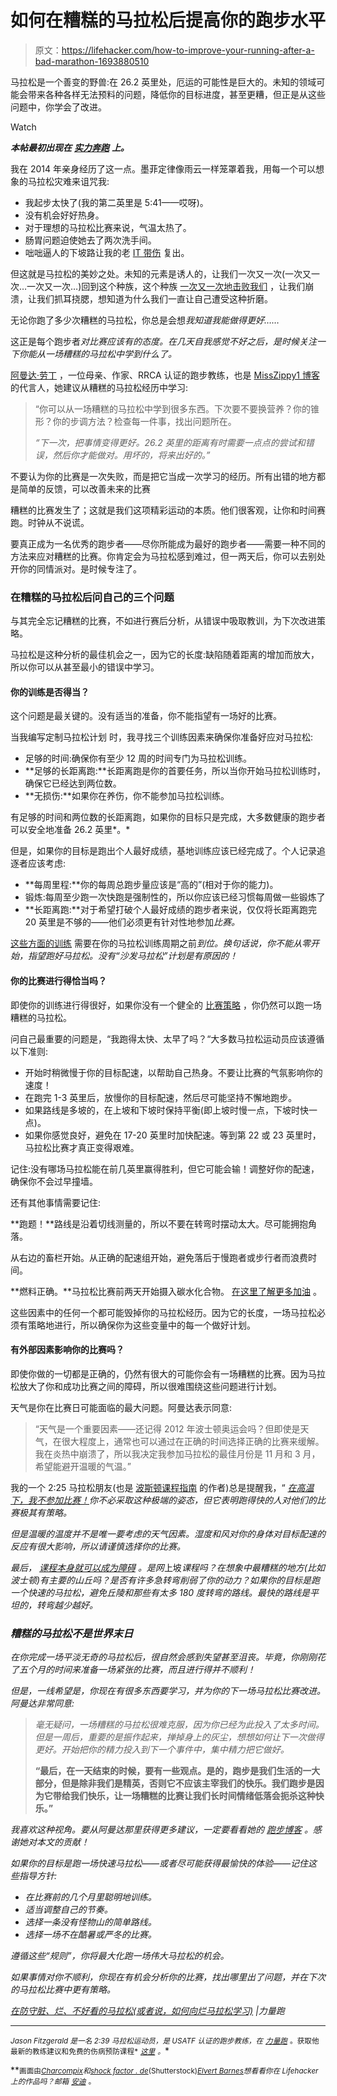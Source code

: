 # 如何在糟糕的马拉松后提高你的跑步水平

> 原文：<https://lifehacker.com/how-to-improve-your-running-after-a-bad-marathon-1693880510>

马拉松是一个善变的野兽:在 26.2 英里处，厄运的可能性是巨大的。未知的领域可能会带来各种各样无法预料的问题，降低你的目标进度，甚至更糟，但正是从这些问题中，你学会了改进。

Watch

***本帖最初出现在*** [***实力奔跑***](http://strengthrunning.com/2015/02/in-defense-of-dirty-rotten-no-good-marathons-how-to-learn-from-bad-marathons/) ***上。***

我在 2014 年亲身经历了这一点。墨菲定律像雨云一样笼罩着我，用每一个可以想象的马拉松灾难来诅咒我:

*   我起步太快了(我的第二英里是 5:41——哎呀)。
*   没有机会好好热身。
*   对于理想的马拉松比赛来说，气温太热了。
*   肠胃问题迫使她去了两次洗手间。
*   咄咄逼人的下坡路让我的老 [IT 带伤](http://strengthrunning.com/2014/01/it-band-syndrome-treatment/) 复出。

但这就是马拉松的美妙之处。未知的元素是诱人的，让我们一次又一次(一次又一次…一次又一次…)回到这个种族，这个种族 [一次又一次地击败我们](https://lifehacker.com/five-running-mistakes-that-keep-you-locked-in-the-injur-1672356068) ，让我们崩溃，让我们抓耳挠腮，想知道为什么我们一直让自己遭受这种折磨。

无论你跑了多少次糟糕的马拉松，你总是会想*我知道我能做得更好……*

这正是每个跑步者*对比赛应该有的态度。在几天自我感觉不好之后，是时候关注一下你能从一场糟糕的马拉松中学到什么了。*

[阿曼达·劳丁](https://twitter.com/misszippy1) ，一位母亲、作家、RRCA 认证的跑步教练，也是 [MissZippy1 博客](http://misszippy1.com/) 的代言人，她建议从糟糕的马拉松经历中学习:

> “你可以从一场糟糕的马拉松中学到很多东西。下次要不要换营养？你的锥形？你的步调方法？检查每一件事，找出问题所在。
> 
> *“下一次，把事情变得更好。26.2 英里的距离有时需要一点点的尝试和错误，然后你才能做对。用坏的，将来出好的。”*

不要认为你的比赛是一次失败，而是把它当成一次学习的经历。所有出错的地方都是简单的反馈，可以改善未来的比赛

糟糕的比赛发生了；这就是我们这项精彩运动的本质。他们很客观，让你和时间赛跑。时钟从不说谎。

要真正成为一名优秀的跑步者——尽你所能成为最好的跑步者——需要一种不同的方法来应对糟糕的比赛。你肯定会为马拉松感到难过，但一两天后，你可以去别处开你的同情派对。是时候专注了。

### **在糟糕的马拉松后问自己的三个问题**

与其完全忘记糟糕的比赛，不如进行赛后分析，从错误中吸取教训，为下次改进策略。

马拉松是这种分析的最佳机会之一，因为它的长度:缺陷随着距离的增加而放大，所以你可以从甚至最小的错误中学习。

#### 你的训练是否得当？

这个问题是最关键的。没有适当的准备，你不能指望有一场好的比赛。

当我编写定制马拉松计划 时，我寻找三个训练因素来确保你准备好应对马拉松:

*   足够的时间:确保你有至少 12 周的时间专门为马拉松训练。
*   **足够的长距离跑:**长距离跑是你的首要任务，所以当你开始马拉松训练时，确保它已经达到两位数。
*   **无损伤:**如果你在养伤，你不能参加马拉松训练。

有足够的时间和两位数的长距离跑，如果你的目标只是完成，大多数健康的跑步者可以安全地准备 26.2 英里*。*

但是，如果你的目标是跑出个人最好成绩，基地训练应该已经完成了。个人记录追逐者应该考虑:

*   **每周里程:**你的每周总跑步量应该是“高的”(相对于你的能力)。
*   锻炼:每周至少跑一次快跑是强制性的，所以你应该已经习惯每周做一些锻炼了
*   **长距离跑:**对于希望打破个人最好成绩的跑步者来说，仅仅将长距离跑完 20 英里是不够的——他们必须更有针对性地参加*比赛。*

[这些方面的训练](https://lifehacker.com/four-actionable-ways-to-start-improving-your-running-1646285696) 需要在你的马拉松训练周期之前*到位。换句话说，你不能从零开始，指望跑好马拉松。没有“沙发马拉松”计划是有原因的！*

#### 你的比赛进行得恰当吗？

即使你的训练进行得很好，如果你没有一个健全的 [比赛策略](http://strengthrunning.com/13-lucky-race-tips) ，你仍然可以跑一场糟糕的马拉松。

问自己最重要的问题是，“我跑得太快、太早了吗？“大多数马拉松运动员应该遵循以下准则:

*   开始时稍微慢于你的目标配速，以帮助自己热身。不要让比赛的气氛影响你的速度！
*   在跑完 1-3 英里后，放慢你的目标配速，然后尽可能坚持不懈地跑步。
*   如果路线是多坡的，在上坡和下坡时保持平衡(即上坡时慢一点，下坡时快一点)。
*   如果你感觉良好，避免在 17-20 英里时加快配速。等到第 22 或 23 英里时，马拉松比赛才真正变得艰难。

记住:没有哪场马拉松能在前几英里赢得胜利，但它可能会输！调整好你的配速，确保你不会过早撞墙。

还有其他事情需要记住:

**跑题！**路线是沿着切线测量的，所以不要在转弯时摆动太大。尽可能拥抱角落。

从右边的畜栏开始。从正确的配速组开始，避免落后于慢跑者或步行者而浪费时间。

**燃料正确。**马拉松比赛前两天开始摄入碳水化合物。 [在这里了解更多加油](http://strengthrunning.com/nutrition) 。

这些因素中的任何一个都可能毁掉你的马拉松经历。因为它的长度，一场马拉松必须有策略地进行，所以确保你为这些变量中的每一个做好计划。

#### 有外部因素影响你的比赛吗？

即使你做的一切都是正确的，仍然有很大的可能你会有一场糟糕的比赛。因为马拉松放大了你和成功比赛之间的障碍，所以很难围绕这些问题进行计划。

天气是你在比赛日可能面临的最大问题。阿曼达表示同意:

> “天气是一个重要因素——还记得 2012 年波士顿奥运会吗？但即使是天气，在很大程度上，通常也可以通过在正确的时间选择正确的比赛来缓解。我在炎热中崩溃了，所以我决定我参加马拉松的最佳月份是 11 月和 3 月，希望能避开温暖的气温。”

我的一个 2:25 马拉松朋友(也是 [波斯顿课程指南](http://strengthrunning.com/boston-marathon-course-guide/) 的作者)总是提醒我，“ [*在高温下，我不参加比赛！*](https://lifehacker.com/everything-you-need-to-know-about-running-in-the-heat-1597028647)*你不必采取这种极端的姿态，但它表明跑得快的人对他们的比赛极其有策略。*

*但是温暖的温度并不是唯一要考虑的天气因素。湿度和风对你的身体对目标配速的反应有很大影响，所以请谨慎选择你的比赛。*

*最后， [课程本身就可以成为障碍](https://lifehacker.com/how-to-take-your-running-to-the-trails-for-a-more-sati-1692428030) 。是网*上坡*课程吗？在想象中最糟糕的地方(比如波士顿)有主要的山丘吗？是否有许多急转弯削弱了你的动力？如果你的目标是跑一个快速的马拉松，避免丘陵和那些有太多 180 度转弯的路线。最快的路线是平坦的，转弯越少越好。*

### *糟糕的马拉松不是世界末日*

*在你完成一场平淡无奇的马拉松后，很自然会感到失望甚至沮丧。毕竟，你刚刚花了五个月的时间来准备一场紧张的比赛，而且进行得并不顺利！* 

*但是，一线希望是，你现在有很多东西要学习，并为你的下一场马拉松比赛改进。阿曼达非常同意:*

> *毫无疑问，一场糟糕的马拉松很难克服，因为你已经为此投入了太多时间。但是一周后，重要的是振作起来，掸掉身上的灰尘，想想如何让下一次做得更好。开始把你的精力投入到下一个事件中，集中精力把它做好。*
> 
> **“最后，在一天结束的时候，要有一些观点。是的，跑步是我们生活的一大部分，但是除非我们是精英，否则它不应该主宰我们的快乐。我们跑步是因为它带给我们快乐，让一场糟糕的比赛让我们长时间情绪低落会扼杀这种快乐。”**

*我喜欢这种视角。要从阿曼达那里获得更多建议，一定要看看她的 [跑步博客](http://misszippy1.com/) 。感谢她对本文的贡献！* 

*如果你的目标是跑一场快速马拉松——或者尽可能获得最愉快的体验——记住这些指导方针:*

*   *在比赛前的几个月里聪明地训练。*
*   *适当调整自己的节奏。*
*   *选择一条没有怪物山的简单路线。*
*   *选择一场不在酷暑或严冬的比赛。*

*遵循这些“规则”，你将最大化跑一场伟大马拉松的机会。*

*如果事情对你不顺利，你现在有机会分析你的比赛，找出哪里出了问题，并在下次的马拉松比赛中更有策略。*

*[在防守脏、烂、不好看的马拉松(或者说，如何向烂马拉松学习)](http://strengthrunning.com/2015/02/in-defense-of-dirty-rotten-no-good-marathons-how-to-learn-from-bad-marathons/) |力量跑*

* * *

*<small>*Jason Fitzgerald 是一名 2:39 马拉松运动员，是 USATF 认证的跑步教练，在*</small> [<small>*力量跑*</small>](http://strengthrunning.com/) <small>*。获取他最新的教练建议和免费的伤病预防课程*</small> [<small>*这里*</small>](http://strengthrunning.com/injury-prevention-ecourse/) <small>*。*</small>*

**<small>画面由</small>*[<small>*Charcompix*</small>](http://www.shutterstock.com/pic-241545919/stock-photo-numbers-on-running-track.html?src=0t0piXJvfmNmc5vEmJZoww-5-106)<small>*和*</small>[<small>*shock factor . de*</small>](http://www.shutterstock.com/pic-134823689/stock-vector-funny-cartoon-jogger.html?src=Rtyf4s2NBTs0KaP6hqWF7Q-3-89)<small>*(Shutterstock)*</small>[<small>*Elvert Barnes*</small>](https://www.flickr.com/photos/perspective/10561900273/sizes/l)<small>想看看你在 Lifehacker 上的作品吗？邮箱</small> [<small>*安迪*</small>](mailto:andy@lifehacker.com) <small>*。*</small>*